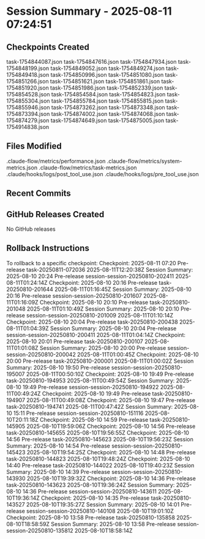 # Session Summary - 2025-08-11 07:24:51

## Checkpoints Created
task-1754844087.json
task-1754847616.json
task-1754847934.json
task-1754848199.json
task-1754849052.json
task-1754849274.json
task-1754849418.json
task-1754850996.json
task-1754851080.json
task-1754851266.json
task-1754851621.json
task-1754851861.json
task-1754851920.json
task-1754851986.json
task-1754852339.json
task-1754854528.json
task-1754854584.json
task-1754854823.json
task-1754855304.json
task-1754855784.json
task-1754855815.json
task-1754855946.json
task-1754873262.json
task-1754873348.json
task-1754873394.json
task-1754874002.json
task-1754874068.json
task-1754874279.json
task-1754874649.json
task-1754875005.json
task-1754914838.json

## Files Modified
.claude-flow/metrics/performance.json
.claude-flow/metrics/system-metrics.json
.claude-flow/metrics/task-metrics.json
.claude/hooks/logs/post_tool_use.json
.claude/hooks/logs/pre_tool_use.json

## Recent Commits


## GitHub Releases Created
No GitHub releases

## Rollback Instructions
To rollback to a specific checkpoint:
Checkpoint: 2025-08-11 07:20	Pre-release	task-20250811-072036	2025-08-11T12:20:38Z
Session Summary: 2025-08-10 20:24	Pre-release	session-session-20250810-202411	2025-08-11T01:24:14Z
Checkpoint: 2025-08-10 20:16	Pre-release	task-20250810-201644	2025-08-11T01:16:45Z
Session Summary: 2025-08-10 20:16	Pre-release	session-session-20250810-201607	2025-08-11T01:16:09Z
Checkpoint: 2025-08-10 20:10	Pre-release	task-20250810-201048	2025-08-11T01:10:49Z
Session Summary: 2025-08-10 20:10	Pre-release	session-session-20250810-201009	2025-08-11T01:10:14Z
Checkpoint: 2025-08-10 20:04	Pre-release	task-20250810-200438	2025-08-11T01:04:39Z
Session Summary: 2025-08-10 20:04	Pre-release	session-session-20250810-200411	2025-08-11T01:04:14Z
Checkpoint: 2025-08-10 20:01	Pre-release	task-20250810-200107	2025-08-11T01:01:08Z
Session Summary: 2025-08-10 20:00	Pre-release	session-session-20250810-200042	2025-08-11T01:00:45Z
Checkpoint: 2025-08-10 20:00	Pre-release	task-20250810-200001	2025-08-11T01:00:02Z
Session Summary: 2025-08-10 19:50	Pre-release	session-session-20250810-195007	2025-08-11T00:50:10Z
Checkpoint: 2025-08-10 19:49	Pre-release	task-20250810-194953	2025-08-11T00:49:54Z
Session Summary: 2025-08-10 19:49	Pre-release	session-session-20250810-194922	2025-08-11T00:49:24Z
Checkpoint: 2025-08-10 19:49	Pre-release	task-20250810-194907	2025-08-11T00:49:08Z
Checkpoint: 2025-08-10 19:47	Pre-release	task-20250810-194741	2025-08-11T00:47:42Z
Session Summary: 2025-08-10 15:11	Pre-release	session-session-20250810-151116	2025-08-10T20:11:18Z
Checkpoint: 2025-08-10 14:59	Pre-release	task-20250810-145905	2025-08-10T19:59:06Z
Checkpoint: 2025-08-10 14:56	Pre-release	task-20250810-145655	2025-08-10T19:56:55Z
Checkpoint: 2025-08-10 14:56	Pre-release	task-20250810-145623	2025-08-10T19:56:23Z
Session Summary: 2025-08-10 14:54	Pre-release	session-session-20250810-145423	2025-08-10T19:54:25Z
Checkpoint: 2025-08-10 14:48	Pre-release	task-20250810-144823	2025-08-10T19:48:24Z
Checkpoint: 2025-08-10 14:40	Pre-release	task-20250810-144022	2025-08-10T19:40:23Z
Session Summary: 2025-08-10 14:39	Pre-release	session-session-20250810-143930	2025-08-10T19:39:32Z
Checkpoint: 2025-08-10 14:36	Pre-release	task-20250810-143623	2025-08-10T19:36:24Z
Session Summary: 2025-08-10 14:36	Pre-release	session-session-20250810-143611	2025-08-10T19:36:14Z
Checkpoint: 2025-08-10 14:35	Pre-release	task-20250810-143527	2025-08-10T19:35:27Z
Session Summary: 2025-08-10 14:01	Pre-release	session-session-20250810-140108	2025-08-10T19:01:10Z
Checkpoint: 2025-08-10 13:58	Pre-release	task-20250810-135858	2025-08-10T18:58:59Z
Session Summary: 2025-08-10 13:58	Pre-release	session-session-20250810-135812	2025-08-10T18:58:14Z
